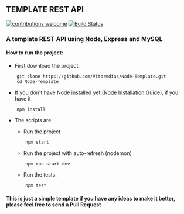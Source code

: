 ## TEMPLATE REST API
[![contributions welcome](http://img.shields.io/badge/contributions-welcome-brightgreen.svg?style=flat)](https://github.com/snug-lab/node-examples/issues) [![Build Status](https://travis-ci.org/Vitormdias/Node-Template.svg?branch=master)](https://travis-ci.org/Vitormdias/Node-Template)

### A template REST API using Node, Express and MySQL

#### How to run the project:

* First download the project:
```
    git clone https://github.com/Vitormdias/Node-Template.git
    cd Node-Template
```

* If you don't have Node installed yet ([Node Installation Guide](https://nodejs.org/en/download/)), if you have it
```
    npm install
```

* The scripts are:
    * Run the project
    ```
        npm start
    ```

    * Run the project with auto-refresh (nodemon)
    ```
        npm run start-dev
    ```

    * Run the tests:
    ```
        npm test
    ```

#### This is just a simple template if you have any ideas to make it better, please feel free to send a Pull Request

